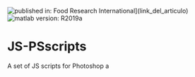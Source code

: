 ![published in: Food Research International](https://img.shields.io/badge/Published%20in-Food%20Research%20International-green)](link_del_articulo)
![matlab version: R2019a](https://img.shields.io/badge/Matlab-R2019a-red)
# JS-PSscripts
A set of JS scripts for Photoshop
a
